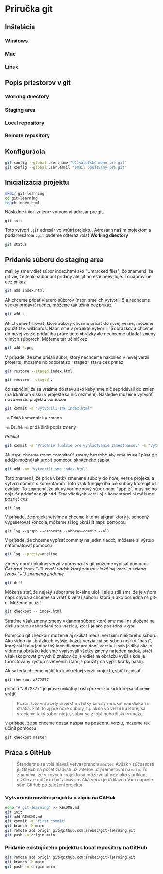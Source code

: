 # Priručka git

## Inštalácia

### Windows

### Mac

### Linux

## Popis priestorov v git

### Working directory

### Staging area

### Local repository

### Remote repository

## Konfigurácia

```bash
git config --global user.name "Užívateľské meno pre git"
git config --global user.email "email používaný pre git"
```

## Inicializácia projektu

```bash
mkdir git-learning
cd git-learning
touch index.html
```

Následne inicalizujeme vytvorený adresár pre git

```bash
git init
```

Toto vytvorí `.git` adresár vo vnútri projektu. Adresár s našim projektom a podadresárom `.git` budeme odteraz volať **Working directory**

```bash
git status
```

## Pridanie súboru do staging area

mali by sme vidieť súbor index.html ako "Untracked files", čo znamená, že git vie, že tento súbor bol pridaný ale git ho ešte neeviduje. To napravíme cez príkaz

```bash
git add index.html
```

Ak chceme pridať viacero súborov (napr. sme ich vytvorili 5 a nechceme všekty pridávať ručne), môžeme tak učiniť cez príkaz

```bash
git add .
```

Ak chceme filtrovať, ktoré súbory chceme pridať do novej verzie, môžeme použiť tzv. wildcards. Napr. sme v projekte vytvorili 15 obrázkov a chceme do novej verzie pridať iba práve tieto obrázky ale nechceme ukladať zmeny v iných súboroch. Môžeme tak učiniť cez

```bash
git add *.png
```

V prípade, že sme pridali súbor, ktorý nechceme nakoniec v novej verzii projektu, môžeme ho odobrať zo "staged" stavu cez príkaz

```bash
git restore --staged index.html
```

```bash
git restore --staged .
```

čo zapríčiní, že sa vrátime do stavu ako keby sme nič nepridávali do zmien (na lokálnom disku v projekte sa nič nezmení).
Následne môžeme vytvoriť novú verziu projektu pomocou

```bash
git commit -m "vytvorili sme index.html"
```

`-m` Pridá komentár ku zmene

`-m` Druhé `-m` pridá širši popis zmeny

_Príklad_

```bash
git commit -m "Pridanie funkcie pre vyhľadávanie zamestnancov" -m "Vytvorenie funkcie smartSearch() v súbore utils/search.js a následná implementácia v súbore index.html"
```

Ak napr. chceme rovno commitnúť zmeny bez toho aby sme muselí písať git add,je možné tak urobiť pomocou skráteného zápisu

```bash
git add -am "Vytvorili sme index.html"
```

Toto znamená, že pridá všetky zmenené súbory do novej verzie projektu a vytvorí commit s komentárom.
Toto však funguje iba pre súbory ktoré git už eviduje. To znamená, že ak vytvoríme nový súbor napr. "app.js", musíme ho najskôr pridať cez git add.
Stav všetkých verzií aj s komentármi si môžeme pozrieť cez

```
git log
```

V prípade, že projekt vetvíme a chceme k tomu aj graf, ktorý je schopný vygenerovať konzola, môžeme si log okrášliť napr. pomocou

```
git log --graph --decorate --abbrev-commit --all
```

V prípade, že chceme vypísať commity na jeden riadok, môžeme si výstup naformátovať pomocou

```bash
git log --pretty=oneline
```

Zmeny oproti lokálnej verzii v porovnaní s git môžeme vypísať pomocou  
_Červená (znak "-") značí riadok ktorý zmizol v lokálnej verzii a zelená (znak "+") znamená pridanie._

```bash
git diff
```

Môže sa stať, že nejaký súbor sme lokálne uložili ale zistili sme, že je v ňom napr. chyba a chceme sa vrátiť k verzii súboru, ktorá je ako posledná na git-e. Môžeme použiť

```bash
git checkout -- index.html
```

Stratíme však zmeny zmeny v danom súbore ktoré sme mali na uložené na disku a budú nahradené tou verziou, ktorá je ako posledná v gite.

Pomocou git checkout môžeme aj skákať medzi verziami niektorého súboru. Ako vidno na obrázkoch vyššie, každá verzia má so sebou nejaký "hash", ktorý slúži ako jedinečný identifikátor pre danú verziu. Hash je dlhý ako je vidno na obrázku kde sme vypisovali všetky zmeny na jeden riadok, stačí však skopírovať prvých 6 znakov čo je vidieť na obrázku vyššie kde je formátovaný výstup s vetvením (tam je použitý na výpis krátky hash).

Ak sa teda chceme vrátiť ku konkrétnej verzii projektu, stačí napísať

```bash
git checkout a872877
```

pričom "a872877" je práve unikátny hash pre verziu ku ktorej sa chceme vrátiť.

> Pozor, toto vráti celý projekt a všetky zmeny na lokálnom disku sa stratia. Platí to aj pre nové súbory, t.j. ak sa vo verzii ku ktorej sa vraciame taký súbor nie je, súbor sa z lokálneho disku vymaže.

V prípade, že sa chceme dostať naspať na poslednú verziu, môžeme tak učiniť pomocou

```bash
git checkout master
```

## Práca s GitHub

> Štandartne sa volá hlavná vetva (branch) `master`. Avšak v súčasnosti ju GitHub na počet žiadostí užívateľov už premenoval na `main`. To znamená, že v nových projekto sa môže volať `main` ako v príklade nižšie ale môže to byť aj `master`. Aká vetva je tá hlavna Vám napovie sám GitHub po založení projektu

### Vytvorenie nového projektu a zápis na GitHub

```bash
echo "# git-learning" >> README.md
git init
git add README.md
git commit -m "first commit"
git branch -M main
git remote add origin git@github.com:zrebec/git-learning.git
git push -u origin main
```

### Pridanie existujúceho projektu s local repository na GitHub

```bash
git remote add origin git@github.com:zrebec/git-learning.git
git branch -M main
git push -u origin main
```
